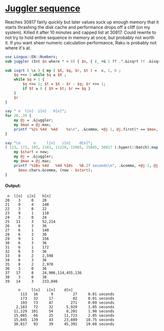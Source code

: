 [1]: https://rosettacode.org/wiki/Juggler_sequence

# [Juggler sequence][1]

Reaches 30817 fairly quickly but later values suck up enough memory that it starts thrashing the disk cache and performance drops off a cliff (on my system). Killed it after 10 minutes and capped list at 30817. Could rewrite to not try to hold entire sequence in memory at once, but probably not worth it. If you want sheer numeric calculation performance, Raku is probably not where it's at.

```perl
use Lingua::EN::Numbers;
sub juggler (Int $n where * > 0) { $n, { $_ +& 1 ?? .³.&isqrt !! .&isqrt } … 1 }
 
sub isqrt ( \x ) { my ( $X, $q, $r, $t ) =  x, 1, 0 ;
    $q +<= 2 while $q ≤ $X ;
    while $q > 1 {
        $q +>= 2; $t = $X - $r - $q; $r +>= 1;
        if $t ≥ 0 { $X = $t; $r += $q }
    }
    $r
}
 
say " n  l[n]  i[n]   h[n]";
for 20..39 {
    my @j = .&juggler;
    my $max = @j.max;
    printf "%2s %4d  %4d    %s\n", .&comma, +@j-1, @j.first(* == $max, :k), comma $max;
}
 
say "\n      n     l[n]   i[n]    d[n]";
( 113, 173, 193, 2183, 11229, 15065, 15845, 30817 ).hyper(:1batch).map: {
    my $start = now;
    my @j = .&juggler;
    my $max = @j.max;
    printf "%10s %4d   %4d %10s   %6.2f seconds\n", .&comma, +@j-1, @j.first(* == $max, :k),
      $max.chars.&comma, (now - $start);
}
```

#### Output:
```
 n  l[n]  i[n]   h[n]
20    3     0    20
21    9     4    140
22    3     0    22
23    9     1    110
24    3     0    24
25   11     3    52,214
26    6     3    36
27    6     1    140
28    6     3    36
29    9     1    156
30    6     3    36
31    6     1    172
32    6     3    36
33    8     2    2,598
34    6     3    36
35    8     2    2,978
36    3     0    36
37   17     8    24,906,114,455,136
38    3     0    38
39   14     3    233,046

      n     l[n]   i[n]    d[n]
       113   16      9         27     0.01 seconds
       173   32     17         82     0.01 seconds
       193   73     47        271     0.09 seconds
     2,183   72     32      5,929     1.05 seconds
    11,229  101     54      8,201     1.98 seconds
    15,065   66     25     11,723     2.05 seconds
    15,845  139     43     23,889    10.75 seconds
    30,817   93     39     45,391    19.60 seconds
```
